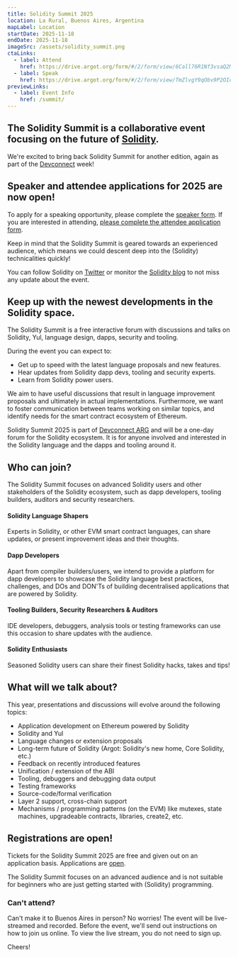 ```yaml
---
title: Solidity Summit 2025
location: La Rural, Buenos Aires, Argentina
mapLabel: Location
startDate: 2025-11-18
endDate: 2025-11-18
imageSrc: /assets/solidity_summit.png
ctaLinks:
  - label: Attend
    href: https://drive.argot.org/form/#/2/form/view/6Call76R1Nf3vsaQ2Mhv4VIHuHaT5z274Wz8N3ocQtw/
  - label: Speak
    href: https://drive.argot.org/form/#/2/form/view/TmZlvgY9qObv9P2OIcv91drpWxWm-7OPuyFT4Tgone0/
previewLinks:
  - label: Event Info
    href: /summit/
---
```


## The Solidity Summit is a collaborative event focusing on the future of [Solidity](/).

We're excited to bring back Solidity Summit for another edition, again as part of the [Devconnect](https://devconnect.org/) week! 

## Speaker and attendee applications for 2025 are now open!

To apply for a speaking opportunity, please complete the [speaker form](https://drive.argot.org/form/#/2/form/view/TmZlvgY9qObv9P2OIcv91drpWxWm-7OPuyFT4Tgone0/). If you are interested in attending, [please complete the attendee application form](https://drive.argot.org/form/#/2/form/view/6Call76R1Nf3vsaQ2Mhv4VIHuHaT5z274Wz8N3ocQtw/).

Keep in mind that the Solidity Summit is geared towards an experienced audience, which means we could descent deep into the (Solidity) technicalities quickly!

You can follow Solidity on [Twitter](https://twitter.com/solidity_lang) or monitor the [Solidity blog](/blog) to not miss any update about the event.

## Keep up with the newest developments in the Solidity space.

The Solidity Summit is a free interactive forum with discussions and talks on Solidity, Yul, language design, dapps, security and tooling.

During the event you can expect to:

- Get up to speed with the latest language proposals and new features.
- Hear updates from Solidity dapp devs, tooling and security experts.
- Learn from Solidity power users.

We aim to have useful discussions that result in language improvement proposals and ultimately in actual implementations. Furthermore, we want to foster communication between teams working on similar topics, and identify needs for the smart contract ecosystem of Ethereum.

Solidity Summit 2025 is part of [Devconnect ARG](https://devconnect.org/) and will be a one-day forum for the Solidity ecosystem. It is for anyone involved and interested in the Solidity language and the dapps and tooling around it.

## Who can join?

The Solidity Summit focuses on advanced Solidity users and other stakeholders of the Solidity ecosystem, such as dapp developers, tooling builders, auditors and security researchers.

#### Solidity Language Shapers

Experts in Solidity, or other EVM smart contract languages, can share updates, or present improvement ideas and their thoughts.

#### Dapp Developers

Apart from compiler builders/users, we intend to provide a platform for dapp developers to showcase the Solidity language best practices, challenges, and DOs and DON'Ts of building decentralised applications that are powered by Solidity.

#### Tooling Builders, Security Researchers & Auditors

IDE developers, debuggers, analysis tools or testing frameworks can use this occasion to share updates with the audience.

#### Solidity Enthusiasts

Seasoned Solidity users can share their finest Solidity hacks, takes and tips!

## What will we talk about?

This year, presentations and discussions will evolve around the following topics:

- Application development on Ethereum powered by Solidity
- Solidity and Yul
- Language changes or extension proposals
- Long-term future of Solidity (Argot: Solidity's new home, Core Solidity, etc.)
- Feedback on recently introduced features
- Unification / extension of the ABI
- Tooling, debuggers and debugging data output
- Testing frameworks
- Source-code/formal verification
- Layer 2 support, cross-chain support
- Mechanisms / programming patterns (on the EVM) like mutexes, state machines, upgradeable contracts, libraries, create2, etc.

## Registrations are open!

Tickets for the Solidity Summit 2025 are free and given out on an application basis. Applications are [open](https://drive.argot.org/form/#/2/form/view/6Call76R1Nf3vsaQ2Mhv4VIHuHaT5z274Wz8N3ocQtw/).

The Solidity Summit focuses on an advanced audience and is not suitable for beginners who are just getting started with (Solidity) programming.

### Can't attend?

Can't make it to Buenos Aires in person? No worries! The event will be live-streamed and recorded. Before the event, we'll send out instructions on how to join us online. To view the live stream, you do not need to sign up.

Cheers!
